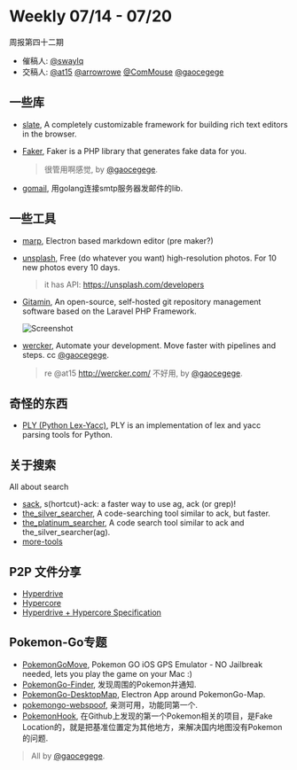 # Weekly 07/14 - 07/20

周报第四十二期

- 催稿人:
  [@swaylq][swaylq]
- 交稿人:
  [@at15][at15]
  [@arrowrowe][mie]
  [@ComMouse][dou]
  [@gaocegege][gaocegege]

[at15]: https://github.com/at15
[mie]: https://github.com/arrowrowe
[dou]: https://github.com/ComMouse
[gaocegege]: https://github.com/gaocegege
[swaylq]: https://github.com/swaylq

## 一些库 <a name="lib"></a>

- [slate](https://github.com/ianstormtaylor/slate), A completely customizable framework for building rich text editors in the browser.
- [Faker](https://github.com/fzaninotto/Faker), Faker is a PHP library that generates fake data for you.
  
  > 很管用啊感觉, by [@gaocegege][gaocegege].
- [gomail](https://github.com/go-gomail/gomail), 用golang连接smtp服务器发邮件的lib.


## 一些工具 <a name="tool"></a>

- [marp](https://github.com/yhatt/marp), Electron based markdown editor (pre maker?)

- [unsplash](https://unsplash.com/), Free (do whatever you want) high-resolution photos. For 10 new photos every 10 days.

  > it has API: https://unsplash.com/developers 
- [Gitamin](http://gitamin.com/), An open-source, self-hosted git repository management software based on the Laravel PHP Framework.

  ![Screenshot](http://www.gitamin.com/screenshot1.png)
- [wercker](http://wercker.com/), Automate your development. Move faster with pipelines and steps. cc [@gaocegege][gaocegege].

  > re @at15 http://wercker.com/ 不好用, by [@gaocegege][gaocegege].
  
  
## 奇怪的东西 <a name="strange"></a>

- [PLY (Python Lex-Yacc)](http://www.dabeaz.com/ply/), PLY is an implementation of lex and yacc parsing tools for Python.

## 关于搜索 <a name="search"></a>

All about search

- [sack](https://github.com/sampson-chen/sack), s(hortcut)-ack: a faster way to use ag, ack (or grep)!
- [the_silver_searcher](https://github.com/ggreer/the_silver_searcher), A code-searching tool similar to ack, but faster.
- [the_platinum_searcher](https://github.com/monochromegane/the_platinum_searcher), A code search tool similar to ack and the_silver_searcher(ag).
- [more-tools](http://beyondgrep.com/more-tools/)

## P2P 文件分享 <a name="p2p"></a>

- [Hyperdrive](https://github.com/mafintosh/hyperdrive)
- [Hypercore](https://github.com/mafintosh/hypercore)
- [Hyperdrive + Hypercore Specification](https://github.com/datproject/docs/blob/master/hyperdrive.md)


## Pokemon-Go专题 <a name="pokemon"></a>

- [PokemonGoMove](https://github.com/huacnlee/PokemonGoMove), Pokemon GO iOS GPS Emulator - NO Jailbreak needed, lets you play the game on your Mac :)
- [PokemonGo-Finder](https://github.com/jxmorris12/PokemonGo-Finder), 发现周围的Pokemon并通知.
- [PokemonGo-DesktopMap](https://github.com/mchristopher/PokemonGo-DesktopMap), Electron App around PokemonGo-Map.
- [pokemongo-webspoof](https://github.com/iam4x/pokemongo-webspoof), 亲测可用，功能同第一个.
- [PokemonHook](https://github.com/rpplusplus/PokemonHook), 在Github上发现的第一个Pokemon相关的项目，是Fake Location的，就是把基准位置定为其他地方，来解决国内地图没有Pokemon的问题.

> All by [@gaocegege][gaocegege].
